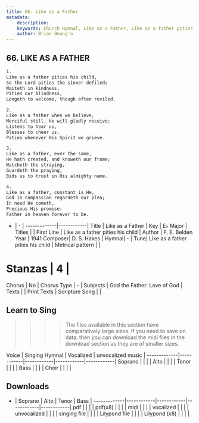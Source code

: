 ```yaml
---
title: 66. Like as a Father
metadata:
    description: 
    keywords: Church Hymnal, Like as a Father, Like as a father pities his child, 
    author: Brian Onang'o
---
```



## 66. LIKE AS A FATHER

```txt
1.
Like as a father pities his child, 
So the Lord pities the sinner defiled; 
Waiteth in kindness, 
Pities our blindness, 
Longeth to welcome, though often reviled. 

2.
Like as a father when we believe, 
Merciful still, He will gladly receive; 
Listens to hear us, 
Blesses to cheer us, 
Pities whenever His Spirit we grieve. 

3.
Like as a father, ever the same, 
He hath created, and knoweth our frame; 
Watcheth the straying, 
Guardeth the praying, 
Bids us to trust in His almighty name. 

4.
Like as a father, constant is He, 
God in compassion regardeth our plea; 
In need He cometh, 
Precious His promise: 
Father in heaven forever to be.

```

- |   -  |
-------------|------------|
Title | Like as a Father |
Key | E♭ Major |
Titles |  |
First Line | Like as a father pities his child |
Author | F. E. Belden
Year | 1941
Composer| D. S. Hakes |
Hymnal|  - |
Tune| Like as a father pities his child |
Metrical pattern | |
# Stanzas | 4 |
Chorus | No |
Chorus Type | - |
Subjects | God the Father: Love of God |
Texts |  |
Print Texts | 
Scripture Song |  |
  
## Learn to Sing

>>>> The files available in this section have comparatively large sizes. If you need to save on data, then you can download the midi files in the download section as they are of smaller sizes.

Voice |  Singing Hymnal | Vocalized | unvocalized music |
-------------|------------|------------|------------|------------|
Soprano | | | |
Alto | | | |
Tenor | | | |
Bass | | | |
Choir | | | |

## Downloads

- |  Soprano | Alto | Tenor | Bass |
-------------|------------|------------|------------|------------|
pdf | | | |
pdf(x8) | | | |
midi | | | |
vocalized | | | |
unvocalized | | | |
singing file | | | |
Lilypond file | | | |
Lilypond (x8) | | | |
  